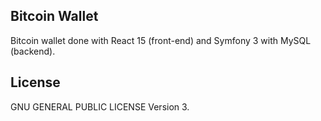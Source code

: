 ## Bitcoin Wallet

Bitcoin wallet done with React 15 (front-end) and Symfony 3 with MySQL (backend).

## License

GNU GENERAL PUBLIC LICENSE Version 3.